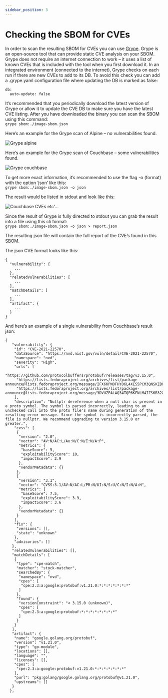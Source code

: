 ```yaml
---
sidebar_position: 3
---
```


# Checking the SBOM for CVEs

In order to scan the resulting SBOM for CVEs you can use <a href='https://github.com/anchore/grype'>Grype</a>. Grype is an open-source tool that can provide static CVE analysis on your SBOM. Grype does not require an internet connection to work – it uses a list of known CVEs that is included with the tool when you first download it. In an integrated environment (connected to the internet), Grype checks on each run if there are new CVEs to add to its DB. To avoid this check you can add a .grype.yaml configuration file where updating the DB is marked as false:   
```
db:
  auto-update: false
```  

It’s recommended that you periodically download the latest version of Grype or allow it to update the CVE DB to make sure you have the latest CVE listing. 
After you have downloaded the binary you can scan the SBOM using this command:   
```grype sbom:./image-sbom.json```   

Here’s an example for the Grype scan of Alpine – no vulnerabilities found.
<!-- ![Grype alpine](/static/img/grype/grype_alpine.png)   -->
<img src='../static/img/grype/grype_alpine.png' alt='Grype alpine' />

Here’s an example for the Grype scan of Couchbase – some vulnerabilities found.
<!-- ![Grype couchbase](/static/img/grype/grype_couchbase.png)   -->
<img src='../static/img/grype/grype_couchbase.png' alt='Grype couchbase' />

To get more exact information, it’s recommended to use the flag -o (format) with the option ‘json’ like this:   
```grype sbom:./image-sbom.json -o json```

The result would be listed in stdout and look like this:  
<!-- ![Couchbase CVEs](/static/img/grype/couchbase_cve.png) -->
<img src='../static/img/grype/couchbase_cve.png' alt='Couchbase CVEs' />
etc'...

Since the result of Grype is fully directed to stdout you can grab the result into a file using this cli format:   
```grype sbom:./image-sbom.json -o json > report.json``` 

The resulting json file will contain the full report of the CVE’s found in this SBOM.

The json CVE format looks like this:   
```
{
  "vulnerability": {
    ...
  },
  "relatedVulnerabilities": [
    ...
  ],
  "matchDetails": [
    ...
  ],
  "artifact": {
    ...
  }
}
```

And here’s an example of a single vulnerability from Couchbase’s result json:   
```
{
   "vulnerability": {
    "id": "CVE-2021-22570",
    "dataSource": "https://nvd.nist.gov/vuln/detail/CVE-2021-22570",
    "namespace": "nvd",
    "severity": "High",
    "urls": [
     "https://github.com/protocolbuffers/protobuf/releases/tag/v3.15.0",
     "https://lists.fedoraproject.org/archives/list/package-announce@lists.fedoraproject.org/message/IFX6KPNOFHYD6L4XES5PCM3QNSKZBOTQ/",
     "https://lists.fedoraproject.org/archives/list/package-announce@lists.fedoraproject.org/message/3DVUZPALAQ34TQP6KFNLM4IZS6B32XSA/"
    ],
    "description": "Nullptr dereference when a null char is present in a proto symbol. The symbol is parsed incorrectly, leading to an unchecked call into the proto file's name during generation of the resulting error message. Since the symbol is incorrectly parsed, the file is nullptr. We recommend upgrading to version 3.15.0 or greater.",
    "cvss": [
     {
      "version": "2.0",
      "vector": "AV:N/AC:L/Au:N/C:N/I:N/A:P",
      "metrics": {
       "baseScore": 5,
       "exploitabilityScore": 10,
       "impactScore": 2.9
      },
      "vendorMetadata": {}
     },
     {
      "version": "3.1",
      "vector": "CVSS:3.1/AV:N/AC:L/PR:N/UI:N/S:U/C:N/I:N/A:H",
      "metrics": {
       "baseScore": 7.5,
       "exploitabilityScore": 3.9,
       "impactScore": 3.6
      },
      "vendorMetadata": {}
     }
    ],
    "fix": {
     "versions": [],
     "state": "unknown"
    },
    "advisories": []
   },
   "relatedVulnerabilities": [],
   "matchDetails": [
    {
     "type": "cpe-match",
     "matcher": "stock-matcher",
     "searchedBy": {
      "namespace": "nvd",
      "cpes": [
       "cpe:2.3:a:google:protobuf:v1.21.0:*:*:*:*:*:*:*"
      ]
     },
     "found": {
      "versionConstraint": "< 3.15.0 (unknown)",
      "cpes": [
       "cpe:2.3:a:google:protobuf:*:*:*:*:*:*:*:*"
      ]
     }
    }
   ],
   "artifact": {
    "name": "google.golang.org/protobuf",
    "version": "v1.21.0",
    "type": "go-module",
    "locations": [],
    "language": "",
    "licenses": [],
    "cpes": [
     "cpe:2.3:a:google:protobuf:v1.21.0:*:*:*:*:*:*:*"
    ],
    "purl": "pkg:golang/google.golang.org/protobuf@v1.21.0",
    "upstreams": []
   }
  },
```

